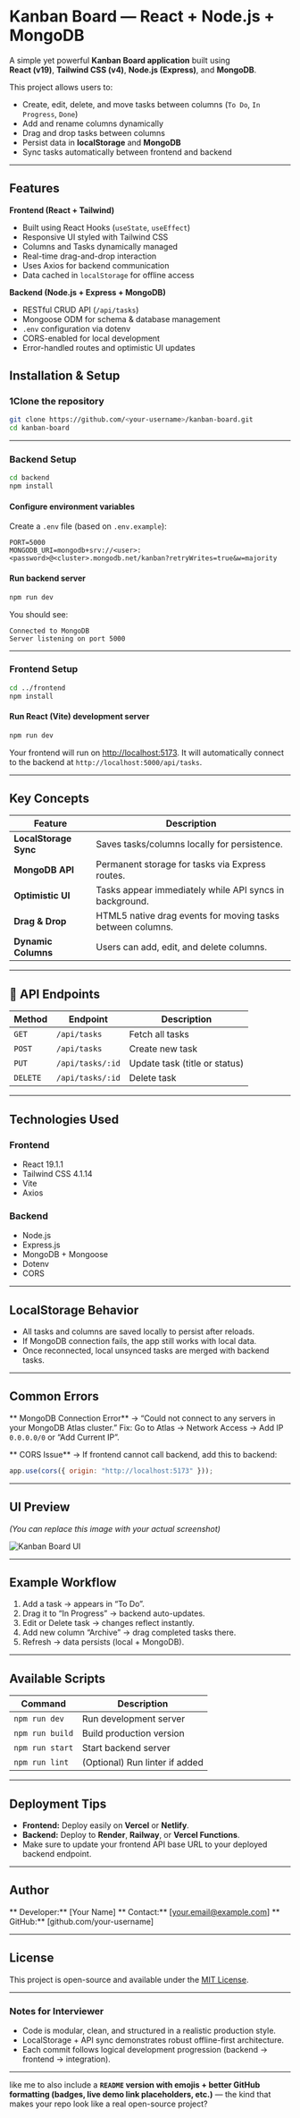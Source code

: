 # Kanban Board — React + Node.js + MongoDB

A simple yet powerful **Kanban Board application** built using  
**React (v19)**, **Tailwind CSS (v4)**, **Node.js (Express)**, and **MongoDB**.  

This project allows users to:
- Create, edit, delete, and move tasks between columns (`To Do`, `In Progress`, `Done`)
- Add and rename columns dynamically
- Drag and drop tasks between columns
- Persist data in **localStorage** and **MongoDB**
- Sync tasks automatically between frontend and backend

---

## Features

**Frontend (React + Tailwind)**  
- Built using React Hooks (`useState`, `useEffect`)  
- Responsive UI styled with Tailwind CSS  
- Columns and Tasks dynamically managed  
- Real-time drag-and-drop interaction  
- Uses Axios for backend communication  
- Data cached in `localStorage` for offline access  

**Backend (Node.js + Express + MongoDB)**  
- RESTful CRUD API (`/api/tasks`)  
- Mongoose ODM for schema & database management  
- `.env` configuration via dotenv  
- CORS-enabled for local development  
- Error-handled routes and optimistic UI updates  

## Installation & Setup

### 1️Clone the repository
```bash
git clone https://github.com/<your-username>/kanban-board.git
cd kanban-board
````

---

### Backend Setup

```bash
cd backend
npm install
```

#### Configure environment variables

Create a `.env` file (based on `.env.example`):

```
PORT=5000
MONGODB_URI=mongodb+srv://<user>:<password>@<cluster>.mongodb.net/kanban?retryWrites=true&w=majority
```

#### Run backend server

```bash
npm run dev
```

You should see:

```
Connected to MongoDB
Server listening on port 5000
```

---

### Frontend Setup

```bash
cd ../frontend
npm install
```

#### Run React (Vite) development server

```bash
npm run dev
```

Your frontend will run on [http://localhost:5173](http://localhost:5173).
It will automatically connect to the backend at `http://localhost:5000/api/tasks`.

---

## Key Concepts

| Feature               | Description                                                |
| --------------------- | ---------------------------------------------------------- |
| **LocalStorage Sync** | Saves tasks/columns locally for persistence.               |
| **MongoDB API**       | Permanent storage for tasks via Express routes.            |
| **Optimistic UI**     | Tasks appear immediately while API syncs in background.    |
| **Drag & Drop**       | HTML5 native drag events for moving tasks between columns. |
| **Dynamic Columns**   | Users can add, edit, and delete columns.                   |

---

## 📡 API Endpoints

| Method   | Endpoint         | Description                   |
| -------- | ---------------- | ----------------------------- |
| `GET`    | `/api/tasks`     | Fetch all tasks               |
| `POST`   | `/api/tasks`     | Create new task               |
| `PUT`    | `/api/tasks/:id` | Update task (title or status) |
| `DELETE` | `/api/tasks/:id` | Delete task                   |

---

## Technologies Used

### Frontend

* React 19.1.1
* Tailwind CSS 4.1.14
* Vite
* Axios

### Backend

* Node.js
* Express.js
* MongoDB + Mongoose
* Dotenv
* CORS

---

##  LocalStorage Behavior

* All tasks and columns are saved locally to persist after reloads.
* If MongoDB connection fails, the app still works with local data.
* Once reconnected, local unsynced tasks are merged with backend tasks.

---

## Common Errors

** MongoDB Connection Error**
→ “Could not connect to any servers in your MongoDB Atlas cluster.”
 Fix: Go to Atlas → Network Access → Add IP `0.0.0.0/0` or “Add Current IP”.

** CORS Issue**
→ If frontend cannot call backend, add this to backend:

```js
app.use(cors({ origin: "http://localhost:5173" }));
```

---

## UI Preview

*(You can replace this image with your actual screenshot)*

![Kanban Board UI](https://user-images.githubusercontent.com/0000000/kanban-preview.png)

---

## Example Workflow

1. Add a task → appears in “To Do”.
2. Drag it to “In Progress” → backend auto-updates.
3. Edit or Delete task → changes reflect instantly.
4. Add new column “Archive” → drag completed tasks there.
5. Refresh → data persists (local + MongoDB).

---

##  Available Scripts

| Command         | Description                    |
| --------------- | ------------------------------ |
| `npm run dev`   | Run development server         |
| `npm run build` | Build production version       |
| `npm run start` | Start backend server           |
| `npm run lint`  | (Optional) Run linter if added |

---

## Deployment Tips

* **Frontend:** Deploy easily on **Vercel** or **Netlify**.
* **Backend:** Deploy to **Render**, **Railway**, or **Vercel Functions**.
* Make sure to update your frontend API base URL to your deployed backend endpoint.

---

##  Author

** Developer:** [Your Name]
** Contact:** [[your.email@example.com](mailto:your.email@example.com)]
** GitHub:** [github.com/your-username]

---

## License

This project is open-source and available under the [MIT License](LICENSE).

---

### Notes for Interviewer

* Code is modular, clean, and structured in a realistic production style.
* LocalStorage + API sync demonstrates robust offline-first architecture.
* Each commit follows logical development progression (backend → frontend → integration).

---
 like me to also include a **`README` version with emojis + better GitHub formatting (badges, live demo link placeholders, etc.)** — the kind that makes your repo look like a real open-source project?
```
